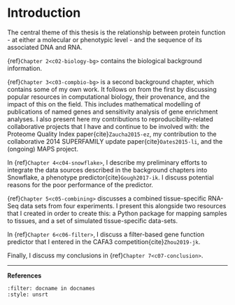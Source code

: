 # Introduction

<!--
NOTES:
* Around 3 pages long - like a longer version of the abstract
* List my contributions
* Explain what each chapter is and why it is there.
Short, so can probably be a bit more fussy about style, e.g.:
* No passive voice (zombie test).
* Varied sentence length.

Notes on chapters:
-->

[//]: # (TODO: Get rid of the <!--> and carry them out)

The central theme of this thesis is the relationship between protein function - at either a molecular or phenotypic level - and the sequence of its associated DNA and RNA. <!--A recurring motif is impact of the provenance of related data and what that means for attempts to make genome-wide predictions about these relationships.-->

{ref}`Chapter 2<c02-biology-bg>` contains the biological background information. 

{ref}`Chapter 3<c03-compbio-bg>` is a second background chapter, which contains some of my own work. It follows on from the first by discussing popular resources in computational biology, their provenance, and the impact of this on the field. This includes mathematical modelling of publications of named genes and sensitivity analysis of gene enrichment analyses. I also present here my contributions to reproducibility-related collaborative projects that I have and continue to be involved with: the Proteome Quality Index paper{cite}`Zaucha2015-ez`, my contribution to the collaborative 2014 SUPERFAMILY update paper{cite}`Oates2015-li`, and the (ongoing) MAPS project. 

In {ref}`Chapter 4<c04-snowflake>`, I describe my preliminary efforts to integrate the data sources described in the background chapters into Snowflake, a phenotype predictor{cite}`Gough2017-ik`. I discuss potential reasons for the poor performance of the predictor.

{ref}`Chapter 5<c05-combining>` discusses a combined tissue-specific RNA-Seq data sets from four experiments. I present this alongside two resources that I created in order to create this: a Python package for mapping samples to tissues, and a set of simulated tissue-specific data-sets.

[//]: # (TODO: Add a zenodo reference to uberon-py, and cite it)
[//]: # (TODO: Upload data and give it a zenodo reference and cite it)

In {ref}`Chapter 6<c06-filter>`, I discuss a filter-based gene function predictor that I entered in the CAFA3 competition{cite}`Zhou2019-jk`.

Finally, I discuss my conclusions in {ref}`Chapter 7<c07-conclusion>`.

---
**References**
```{bibliography} /_bibliography/references.bib
:filter: docname in docnames
:style: unsrt
```
